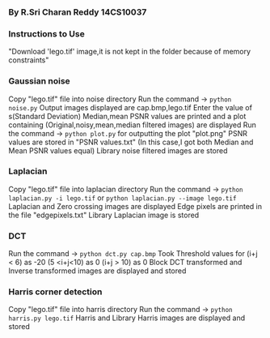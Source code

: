 ### By R.Sri Charan Reddy 14CS10037

### Instructions to Use

"Download 'lego.tif' image,it is not kept in the folder because of memory constraints"

### Gaussian noise

Copy "lego.tif" file into noise directory
Run the command -> `python noise.py`
Output images displayed are cap.bmp,lego.tif
Enter the value of s(Standard Deviation)
Median,mean PSNR values are printed and a plot containing (Original,noisy,mean,median filtered images) are displayed
Run the command -> `python plot.py` for outputting the plot "plot.png"
PSNR values are stored in "PSNR values.txt" (In this case,I got both Median and Mean PSNR values equal)
Library noise filtered images are stored


### Laplacian

Copy "lego.tif" file into laplacian directory
Run the command -> `python laplacian.py -i lego.tif` or `python laplacian.py --image lego.tif`
Laplacian and Zero crossing images are displayed
Edge pixels are printed in the file "edgepixels.txt"
Library Laplacian image is stored

### DCT

Run the command -> `python dct.py cap.bmp`
Took Threshold values for (i+j < 6) as -20
			  (5 <i+j<10) as 0
			  (i+j > 10) as 0
Block DCT transformed and Inverse transformed images are displayed and stored

### Harris corner detection

Copy "lego.tif" file into harris directory
Run the command -> `python harris.py lego.tif`
Harris and Library Harris images are displayed and stored



